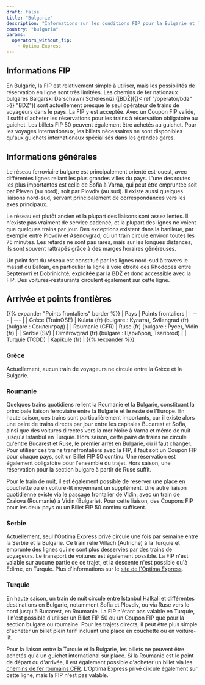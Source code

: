 ```yaml
---
draft: false
title: "Bulgarie"
description: "Informations sur les conditions FIP pour la Bulgarie et les opérateurs proposant des réductions."
country: "bulgaria"
params:
  operators_without_fip:
    - Optima Express
---
```


## Informations FIP

En Bulgarie, la FIP est relativement simple à utiliser, mais les possibilités de réservation en ligne sont très limitées. Les chemins de fer nationaux bulgares Balgarski Darschawni Schelesnizi ([BDŽ]({{< ref "/operator/bdz" >}} "BDZ")) sont actuellement presque le seul opérateur de trains de voyageurs dans le pays. La FIP y est acceptée. Avec un Coupon FIP valide, il suffit d'acheter les réservations pour les trains à réservation obligatoire au guichet. Les billets FIP 50 peuvent également être achetés au guichet. Pour les voyages internationaux, les billets nécessaires ne sont disponibles qu'aux guichets internationaux spécialisés dans les grandes gares.

## Informations générales

Le réseau ferroviaire bulgare est principalement orienté est-ouest, avec différentes lignes reliant les plus grandes villes du pays. L'une des routes les plus importantes est celle de Sofia à Varna, qui peut être empruntée soit par Pleven (au nord), soit par Plovdiv (au sud). Il existe aussi quelques liaisons nord-sud, servant principalement de correspondances vers les axes principaux.

Le réseau est plutôt ancien et la plupart des liaisons sont assez lentes. Il n'existe pas vraiment de service cadencé, et la plupart des lignes ne voient que quelques trains par jour. Des exceptions existent dans la banlieue, par exemple entre Plovdiv et Asenovgrad, où un train circule environ toutes les 75 minutes. Les retards ne sont pas rares, mais sur les longues distances, ils sont souvent rattrapés grâce à des marges horaires généreuses.

Un point fort du réseau est constitué par les lignes nord-sud à travers le massif du Balkan, en particulier la ligne à voie étroite des Rhodopes entre Septemvri et Dobrinichté, exploitée par la BDŽ et donc accessible avec la FIP. Des voitures-restaurants circulent également sur cette ligne.

## Arrivée et points frontières

{{% expander "Points frontaliers" border %}}
| Pays | Points frontaliers |
| --- | --- |
| Grèce (TrainOSE) | Kulata (fr) (bulgare : Кулата), Svilengrad (fr) (bulgare : Свиленград) |
| Roumanie (CFR) | Ruse (fr) (bulgare : Русе), Vidin (fr) |
| Serbie (SV) | Dimitrovgrad (fr) (bulgare : Цариброд, Tsaribrod) |
| Turquie (TCDD) | Kapikule (fr) |
{{% /expander %}}

### Grèce

Actuellement, aucun train de voyageurs ne circule entre la Grèce et la Bulgarie.

### Roumanie

Quelques trains quotidiens relient la Roumanie et la Bulgarie, constituant la principale liaison ferroviaire entre la Bulgarie et le reste de l'Europe. En haute saison, ces trains sont particulièrement importants, car il existe alors une paire de trains directs par jour entre les capitales Bucarest et Sofia, ainsi que des voitures directes vers la mer Noire à Varna et même de nuit jusqu'à Istanbul en Turquie. Hors saison, cette paire de trains ne circule qu'entre Bucarest et Ruse, le premier arrêt en Bulgarie, où il faut changer. Pour utiliser ces trains transfrontaliers avec la FIP, il faut soit un Coupon FIP pour chaque pays, soit un Billet FIP 50 continu. Une réservation est également obligatoire pour l'ensemble du trajet. Hors saison, une réservation pour la section bulgare à partir de Ruse suffit.

Pour le train de nuit, il est également possible de réserver une place en couchette ou en voiture-lit moyennant un supplément. Une autre liaison quotidienne existe via le passage frontalier de Vidin, avec un train de Craiova (Roumanie) à Vidin (Bulgarie). Pour cette liaison, des Coupons FIP pour les deux pays ou un Billet FIP 50 continu suffisent.

### Serbie

Actuellement, seul l'Optima Express privé circule une fois par semaine entre la Serbie et la Bulgarie. Ce train relie Villach (Autriche) à la Turquie et emprunte des lignes qui ne sont plus desservies par des trains de voyageurs. Le transport de voitures est également possible. La FIP n'est valable sur aucune partie de ce trajet, et la descente n'est possible qu'à Edirne, en Turquie. Plus d'informations sur le [site de l'Optima Express](https://optimatours.de/en).

### Turquie

En haute saison, un train de nuit circule entre Istanbul Halkali et différentes destinations en Bulgarie, notamment Sofia et Plovdiv, ou via Ruse vers le nord jusqu'à Bucarest, en Roumanie. La FIP n'étant pas valable en Turquie, il n'est possible d'utiliser un Billet FIP 50 ou un Coupon FIP que pour la section bulgare ou roumaine. Pour les trajets directs, il peut être plus simple d'acheter un billet plein tarif incluant une place en couchette ou en voiture-lit.

Pour la liaison entre la Turquie et la Bulgarie, les billets ne peuvent être achetés qu'à un guichet international sur place. Si la Roumanie est le point de départ ou d'arrivée, il est également possible d'acheter un billet via les [chemins de fer roumains CFR](https://bileteinternationale.cfrcalatori.ro/en/). L'Optima Express privé circule également sur cette ligne, mais la FIP n'est pas valable.
